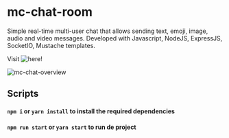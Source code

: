 # mc-chat-room
Simple real-time multi-user chat that allows sending text, emoji, image, audio and video messages. Developed with Javascript, NodeJS, ExpressJS, SocketIO, Mustache templates.

Visit ![here](https://mc-chat-room.vercel.app )!

![mc-chat-overview](https://user-images.githubusercontent.com/43031902/124005317-d41c9500-d9d0-11eb-9b76-36aa7981ce39.png)

## Scripts

#### `npm i` or `yarn install` to install the required dependencies


#### `npm run start` or `yarn start` to run de project


